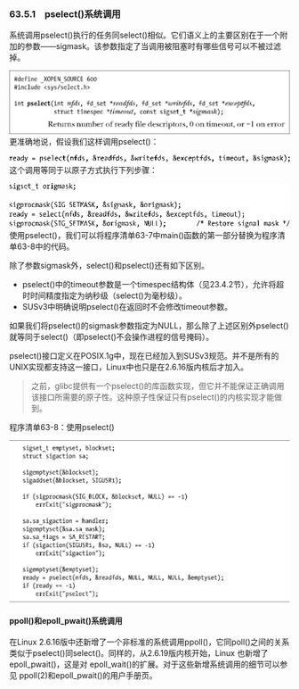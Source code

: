 ### 63.5.1　pselect()系统调用

系统调用pselect()执行的任务同select()相似。它们语义上的主要区别在于一个附加的参数——sigmask。该参数指定了当调用被阻塞时有哪些信号可以不被过滤掉。



![1656.png](../images/1656.png)
更准确地说，假设我们这样调用pselect()：



![1657.png](../images/1657.png)
这个调用等同于以原子方式执行下列步骤：



![1658.png](../images/1658.png)
使用pselect()，我们可以将程序清单63-7中main()函数的第一部分替换为程序清单63-8中的代码。

除了参数sigmask外，select()和pselect()还有如下区别。

+ pselect()中的timeout参数是一个timespec结构体（见23.4.2节），允许将超时时间精度指定为纳秒级（select()为毫秒级）。
+ SUSv3中明确说明pselect()在返回时不会修改timeout参数。

如果我们将pselect()的sigmask参数指定为NULL，那么除了上述区别外pselect()就等同于select()（即pselect()不会操作进程的信号掩码）。

pselect()接口定义在POSIX.1g中，现在已经加入到SUSv3规范。并不是所有的UNIX实现都支持这一接口，Linux中也只是在2.6.16版内核后才加入。

> 之前，glibc提供有一个pselect()的库函数实现，但它并不能保证正确调用该接口所需要的原子性。这种原子性保证只有pselect()的内核实现才能做到。

程序清单63-8：使用pselect()



![1659.png](../images/1659.png)
#### ppoll()和epoll_pwait()系统调用

在Linux 2.6.16版中还新增了一个非标准的系统调用ppoll()，它同poll()之间的关系类似于pselect()同select()。同样的，从2.6.19版内核开始，Linux 也新增了epoll_pwait()，这是对 epoll_wait()的扩展。对于这些新增系统调用的细节可以参见 ppoll(2)和epoll_pwait()的用户手册页。

